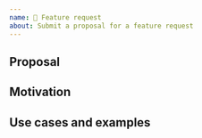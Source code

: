 ```yaml
---
name: 🚀 Feature request
about: Submit a proposal for a feature request
---
```


<!--lint disable heading-style -->
## Proposal


## Motivation


## Use cases and examples
